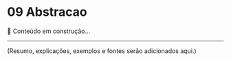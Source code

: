 # 09 Abstracao

📌 Conteúdo em construção...

---

(Resumo, explicações, exemplos e fontes serão adicionados aqui.)
